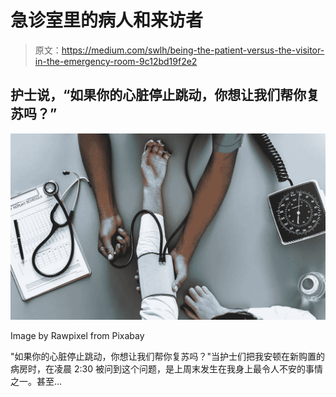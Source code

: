 # 急诊室里的病人和来访者

> 原文：<https://medium.com/swlh/being-the-patient-versus-the-visitor-in-the-emergency-room-9c12bd19f2e2>

## 护士说，“如果你的心脏停止跳动，你想让我们帮你复苏吗？”

![](img/70f547b1645515de63d14bb0af2d20d3.png)

Image by Rawpixel from Pixabay

"如果你的心脏停止跳动，你想让我们帮你复苏吗？"当护士们把我安顿在新购置的病房时，在凌晨 2:30 被问到这个问题，是上周末发生在我身上最令人不安的事情之一。甚至…
